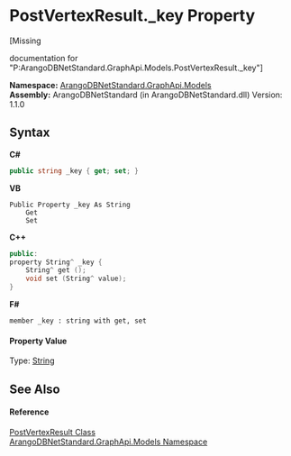 # PostVertexResult._key Property 
 

\[Missing <summary> documentation for "P:ArangoDBNetStandard.GraphApi.Models.PostVertexResult._key"\]

**Namespace:**&nbsp;<a href="6fb2338d-d8f7-f9c1-2056-1702fe9bf954">ArangoDBNetStandard.GraphApi.Models</a><br />**Assembly:**&nbsp;ArangoDBNetStandard (in ArangoDBNetStandard.dll) Version: 1.1.0

## Syntax

**C#**<br />
``` C#
public string _key { get; set; }
```

**VB**<br />
``` VB
Public Property _key As String
	Get
	Set
```

**C++**<br />
``` C++
public:
property String^ _key {
	String^ get ();
	void set (String^ value);
}
```

**F#**<br />
``` F#
member _key : string with get, set

```


#### Property Value
Type: <a href="https://docs.microsoft.com/dotnet/api/system.string" target="_blank" rel="noopener noreferrer">String</a>

## See Also


#### Reference
<a href="b0b76382-732e-56c5-edd9-76bb75a82721">PostVertexResult Class</a><br /><a href="6fb2338d-d8f7-f9c1-2056-1702fe9bf954">ArangoDBNetStandard.GraphApi.Models Namespace</a><br />